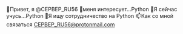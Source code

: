 👋Привет, я @CEPBEP_RU56
👀меня интересует...Python
🌱Я сейчас учусь...Python
💞️Я ищу сотрудничество на Python
📫Как со мной связаться CEPBEP_RU56@protonmail.com
